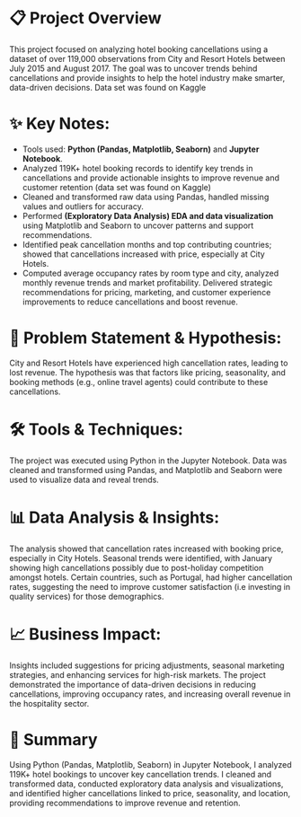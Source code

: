 # 📋 Project Overview
This project focused on analyzing hotel booking cancellations using a dataset of over 119,000 observations from City and Resort Hotels between July 2015 and August 2017. The goal was to uncover trends behind cancellations and provide insights to help the hotel industry make smarter, data-driven decisions. Data set was found on Kaggle

# ✨ Key Notes:
- Tools used: **Python (Pandas, Matplotlib, Seaborn)** and **Jupyter Notebook**.
- Analyzed 119K+ hotel booking records to identify key trends in cancellations and provide actionable insights to improve revenue and customer retention (data set was found on Kaggle) 
- Cleaned and transformed raw data using Pandas, handled missing values and outliers for accuracy.
- Performed **(Exploratory Data Analysis) EDA and data visualization** using Matplotlib and Seaborn to uncover patterns and support recommendations.
- Identified peak cancellation months and top contributing countries; showed that cancellations increased with price, especially at City Hotels.
- Computed average occupancy rates by room type and city, analyzed monthly revenue trends and market profitability.
Delivered strategic recommendations for pricing, marketing, and customer experience improvements to reduce cancellations and boost revenue.

# 📑 Problem Statement & Hypothesis:
City and Resort Hotels have experienced high cancellation rates, leading to lost revenue. The hypothesis was that factors like pricing, seasonality, and booking methods (e.g., online travel agents) could contribute to these cancellations.

# 🛠️ Tools & Techniques:
The project was executed using Python in the Jupyter Notebook. Data was cleaned and transformed using Pandas, and Matplotlib and Seaborn were used to visualize data and reveal trends.

# 📊 Data Analysis & Insights:
The analysis showed that cancellation rates increased with booking price, especially in City Hotels. Seasonal trends were identified, with January showing high cancellations possibly due to post-holiday competition amongst hotels. Certain countries, such as Portugal, had higher cancellation rates, suggesting the need to improve customer satisfaction (i.e investing in quality services) for those demographics.

# 📈 Business Impact:
Insights included suggestions for pricing adjustments, seasonal marketing strategies, and enhancing services for high-risk markets. The project demonstrated the importance of data-driven decisions in reducing cancellations, improving occupancy rates, and increasing overall revenue in the hospitality sector.

# 🚀 Summary
Using Python (Pandas, Matplotlib, Seaborn) in Jupyter Notebook, I analyzed 119K+ hotel bookings to uncover key cancellation trends. I cleaned and transformed data, conducted exploratory data analysis and visualizations, and identified higher cancellations linked to price, seasonality, and location, providing recommendations to improve revenue and retention.


